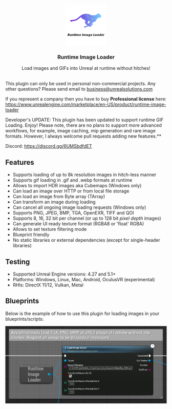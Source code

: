 <br/>
<p align="center">
  <a href="https://github.com/RaiaN/ue4_runtimeimageloader">
    <img src="Resources/Icon128.png" alt="Logo" width="128" height="128">
  </a>

  <h3 align="center">Runtime Image Loader</h3>

  <p align="center">
    Load images and GIFs into Unreal at runtime without hitches!
    <br/>
    <br/>
  </p>
</p>

This plugin can only be used in personal non-commercial projects. Any other questions? Please send email to business@unrealsolutions.com

If you represent a company then you have to buy **Professional license** here:
https://www.unrealengine.com/marketplace/en-US/product/runtime-image-loader 

Developer's UPDATE: This plugin has been updated to support runtime GIF Loading. Enjoy! 
Please note, there are no plans to support more advanced workflows, for example, image caching, mip generation and rare image formats. However, I always welcome pull requests adding new features.**

Discord: https://discord.gg/6UMSbdfdET

## Features
- Supports loading of up to 8k resolution images in hitch-less manner
- Supports gif loading in .gif and .webp formats at runtime
- Allows to import HDR images aka Cubemaps (Windows only)
- Can load an image over HTTP or from local file storage
- Can load an image from Byte array (TArray<uint8>)
- Can transform an image during loading
- Can cancel all ongoing image loading requests (Windows only)
- Supports PNG, JPEG, BMP, TGA, OpenEXR, TIFF and QOI
- Supports 8, 16, 32 bit per channel (or up to 128 bit *pixel depth* images)
- Can generate UI ready texture format (RGBA8 or 'float' RGBA)
- Allows to set texture filtering mode
- Blueprint friendly
- No static libraries or external dependencies (except for single-header libraries)

## Testing
- Supported Unreal Engine versions: 4.27 and 5.1+
- Platforms: Windows, Linux, Mac, Android, OculusVR (experimental)
- RHIs: DirectX 11/12, Vulkan, Metal

## Blueprints

Below is the example of how to use this plugin for loading images in your blueprints/scripts:

<img src="Resources/Blueprint_node.PNG">
